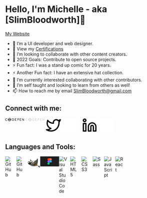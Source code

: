  # Hello, I'm Michelle - aka [SlimBloodworth]👋
 [My Website](https://slimbloodworth.editorx.io/portfolio)
 
- 🌱 I’m a UI developer and web designer.
- 👀 View my [Certifications](https://github.com/SlimBloodworth/Michelle-Renee-Certifications)
- 👯 I’m looking to collaborate with other content creators.
- 🥅 2022 Goals: Contribute to open source projects.
- ⚡ Fun fact: I was a stand up comic for 20 years.
- ⚡ Another Fun fact: I have an extensive hat collection.
- 👀 I’m currently interested collaborating with other contributors.
- 💞️ I’m self taught and looking to learn from others as well!
- 📫 How to reach me by email SlimBloodworth@gmail.com

## Connect with me:

[<img align="left" alt="CodePen" width="60px" src="images/Codepen-light.png" style="padding-right:5px;" />](https://codepen.io/slimbloodworth)
[<img align="left" alt="CodePen" width="60px" src="images/Codepen-dark.png" style="padding-right:5px;" />](https://codepen.io/slimbloodworth)
[![website](images/twitter-light.svg)](https://twitter.com/slimbloodworth)
[![website](images/twitter-dark.svg)](https://twitter.com/slimbloodworth)
&nbsp;&nbsp;
[![website](images/linkedin-light.svg)](https://www.linkedin.com/in/michelle-renee-bloodworth-99b455187/-light-mode-only)
[![website](images/linkedin-dark.svg)](https://www.linkedin.com/in/michelle-renee-bloodworth-99b455187/-dark-mode-only)
&nbsp;&nbsp;


## Languages and Tools:

[<img align="left" alt="GitHub" width="26px" src="https://user-images.githubusercontent.com/3369400/139448065-39a229ba-4b06-434b-bc67-616e2ed80c8f.png" style="padding-right:10px;" />]()
[<img align="left" alt="GitHub" width="26px" src="https://user-images.githubusercontent.com/3369400/139447912-e0f43f33-6d9f-45f8-be46-2df5bbc91289.png" style="padding-right:10px;" />]()
<img align="left" alt="gimp" width="40px" src="images/GIMP-icon.png">
<img align="left" alt="figma" width="60px" src="images/figma-icon.png">
<img align="left" alt="Visual Studio Code" width="26px" src="https://cdn.jsdelivr.net/gh/devicons/devicon/icons/vscode/vscode-original.svg" style="padding-right:10px;" />
<img align="left" alt="HTML5" width="26px" src="https://cdn.jsdelivr.net/gh/devicons/devicon/icons/html5/html5-original.svg" style="padding-right:10px;" />
<img align="left" alt="CSS3" width="26px" src="https://cdn.jsdelivr.net/gh/devicons/devicon/icons/css3/css3-original.svg" style="padding-right:10px;" />
<img align="left" alt="Sass" width="26px" src="https://cdn.jsdelivr.net/gh/devicons/devicon/icons/sass/sass-original.svg" style="padding-right:10px;" /><img align="left" alt="JavaScript" width="26px" src="https://cdn.jsdelivr.net/gh/devicons/devicon/icons/javascript/javascript-original.svg" style="padding-right:10px;" />
<img align="left" alt="React" width="26px" src="https://cdn.jsdelivr.net/gh/devicons/devicon/icons/react/react-original.svg" style="padding-right:10px;" />


<!---
SlimBloodworth/SlimBloodworth is a ✨ special ✨ repository because its `README.md` (this file) appears on your GitHub profile.
You can click the Preview link to take a look at your changes.
--->
